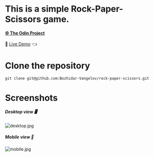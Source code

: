 # This is a simple Rock-Paper-Scissors game.

#### [© The Odin Project](https://www.theodinproject.com/)

:link: [Live Demo](https://bozhidar-vangelov.github.io/rock-paper-scissors/) 👈

# Clone the repository

```
git clone git@github.com:Bozhidar-Vangelov/rock-paper-scissors.git
```

# Screenshots

##### Desktop view 🖥️

![desktop.jpg](https://i.ibb.co/QXDzBHS/desktop-view.jpg)

##### Mobile view 📱

![mobile.jpg](https://i.ibb.co/WyG2sFz/mobile-view.jpg)





